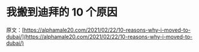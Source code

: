 # 我搬到迪拜的 10 个原因

原文：[https://alphamale20.com/2021/02/22/10-reasons-why-i-moved-to-dubai/](https://alphamale20.com/2021/02/22/10-reasons-why-i-moved-to-dubai/)